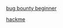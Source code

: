 [bug bounty beginner](https://sectigostore.com/blog/bug-bounty-training-for-beginners-how-to-become-a-bug-bounty-hunter/)

[hackme](https://tryhackme.com/room/adventofcyber3?fbclid=IwAR39xJ2FQ4I6nyIzNMEtLFocQ22e7IsOTCTRVJFAdN1qfV9AjQ82_i6U3FI)
